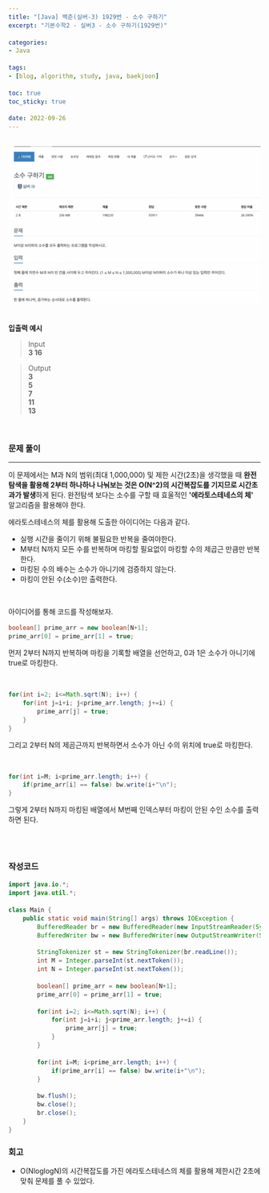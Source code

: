 ```yaml
--- 
title: "[Java] 백준(실버-3) 1929번 - 소수 구하기" 
excerpt: "기본수학2 - 실버3 - 소수 구하기(1929번)" 

categories: 
- Java

tags: 
- [blog, algorithm, study, java, baekjoon]

toc: true
toc_sticky: true

date: 2022-09-26
--- 
```


<br>

<center><img src="/assets/images/baekjoon/1929.png"></center>

<br>

**입출력 예시**
> Input <br>
**3 16** <br>

> Output <br>
**3** <br>
**5** <br>
**7** <br>
**11** <br>
**13** <br>

<br>


### 문제 풀이
---
이 문제에서는 M과 N의 범위(최대 1,000,000) 및 제한 시간(2초)을 생각했을 때 **완전탐색을 활용해 2부터 하나하나 나눠보는 것은 O(N^2)의 시간복잡도를 기지므로 시간초과가 발생**하게 된다. 완전탐색 보다는 소수를 구할 때 효울적인 **'에라토스테네스의 체'** 알고리즘을 활용해야 한다.

에라토스테네스의 체를 활용해 도출한 아이디어는 다음과 같다.
- 실행 시간을 줄이기 위해 불필요한 반복을 줄여야한다.
- M부터 N까지 모든 수를 반복하며 마킹할 필요없이 마킹할 수의 제곱근 만큼만 반복한다.
- 마킹된 수의 배수는 소수가 아니기에 검증하지 않는다. 
- 마킹이 안된 수(소수)만 출력한다.

<br>

아이디어를 통해 코드를 작성해보자.

```java
boolean[] prime_arr = new boolean[N+1];
prime_arr[0] = prime_arr[1] = true;
```
먼저 2부터 N까지 반복하며 마킹을 기록할 배열을 선언하고, 0과 1은 소수가 아니기에 true로 마킹한다.

<br>

```java
for(int i=2; i<=Math.sqrt(N); i++) {
    for(int j=i+i; j<prime_arr.length; j+=i) {
        prime_arr[j] = true;
    }
}
```
그리고 2부터 N의 제곰근까지 반복하면서 소수가 아닌 수의 위치에 true로 마킹한다.

<br>

```java
for(int i=M; i<prime_arr.length; i++) {
    if(prime_arr[i] == false) bw.write(i+"\n");
}
```
그렇게 2부터 N까지 마킹된 배열에서 M번째 인덱스부터 마킹이 안된 수인 소수를 출력하면 된다.

<br><br>

### 작성코드
```java
import java.io.*;
import java.util.*;

class Main {
    public static void main(String[] args) throws IOException {
        BufferedReader br = new BufferedReader(new InputStreamReader(System.in));
        BufferedWriter bw = new BufferedWriter(new OutputStreamWriter(System.out));
    
        StringTokenizer st = new StringTokenizer(br.readLine());
        int M = Integer.parseInt(st.nextToken());
        int N = Integer.parseInt(st.nextToken());

        boolean[] prime_arr = new boolean[N+1];
        prime_arr[0] = prime_arr[1] = true;

        for(int i=2; i<=Math.sqrt(N); i++) {
            for(int j=i+i; j<prime_arr.length; j+=i) {
                prime_arr[j] = true;
            }
        }

        for(int i=M; i<prime_arr.length; i++) {
            if(prime_arr[i] == false) bw.write(i+"\n");
        }

        bw.flush();
        bw.close();
        br.close();
    }
}
```

### 회고
- O(NloglogN)의 시간복잡도를 가진 에라토스테네스의 체를 활용해 제한시간 2초에 맞춰 문제를 풀 수 있었다.
